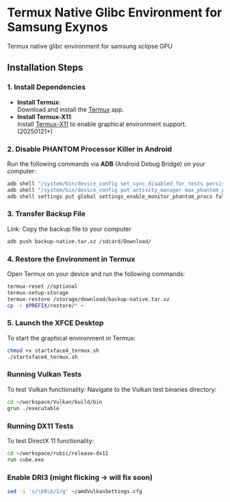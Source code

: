 # Termux Native Glibc Environment for Samsung Exynos
Termux native glibc environment for samsung xclipse GPU

## Installation Steps
### 1. Install Dependencies
- **Install Termux**:  
  Download and install the [Termux](https://f-droid.org/en/packages/com.termux/) app.
- **Install Termux-X11**:  
  Install [Termux-X11](https://github.com/termux/termux-x11/releases/tag/nightly) to enable graphical environment support. (20250121+)

### 2. Disable PHANTOM Processor Killer in Android
Run the following commands via **ADB** (Android Debug Bridge) on your computer:
```bash
adb shell "/system/bin/device_config set_sync_disabled_for_tests persistent"
adb shell "/system/bin/device_config put activity_manager max_phantom_processes 2147483647"
adb shell settings put global settings_enable_monitor_phantom_procs false
```

### 3. Transfer Backup File
Link: 
Copy the backup file to your computer
```bash
adb push backup-native.tar.xz /sdcard/Download/
```

### 4. Restore the Environment in Termux
Open Termux on your device and run the following commands:
```bash
termux-reset //optional
termux-setup-storage
termux-restore /storage/download/backup-native.tar.xz
cp -r $PREFIX/restore/* ~
```

### 5. Launch the XFCE Desktop
To start the graphical environment in Termux:
```bash
chmod +x startxface4_termux.sh
./startxface4_termux.sh
```

### Running Vulkan Tests
To test Vulkan functionality:
Navigate to the Vulkan test binaries directory:
 ```bash
 cd ~/workspace/Vulkan/build/bin
 grun ./executable
 ```

### Running DX11 Tests
To test DirectX 11 functionality:
 ```bash
 cd ~/workspace/rubic/release-dx11
 run cube.exe
 ```

### Enable DRI3 (might flicking -> will fix soon)
```bash
sed -i 's/\b0\b/1/g' ~/amdVulkanSettings.cfg
```



